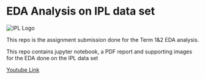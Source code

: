# EDA Analysis on IPL data set

![IPL Logo](https://i.pinimg.com/originals/a2/20/30/a220301dbfa84edd4ffc6ce9bb528841.png)

This repo is the assignment submission done for the Term 1&2 EDA analysis.

This repo contains jupyter notebook, a PDF report and supporting images for the EDA done on the IPL data set

[Youtube Link](https://youtu.be/xTHwsS8CT58)
